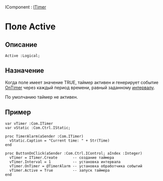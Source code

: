 ﻿---
Link: .ITimer.@Active
---

IComponent :
[ITimer](topic:.Custom.ComClasses.ITimer.Default)

# Поле Active

## Описание

    Active :Logical;

## Назначение

Когда поле имеет значение TRUE, таймер активен и генерирует событие
[OnTimer](topic:.Custom.ComClasses.ITimer.OnTimer)
через каждый период времени, равный заданному
[интервалу](topic:.Custom.ComClasses.ITimer.Interval).

По умолчанию таймер не активен.

## Пример

```
var vTimer :Com.ITimer
var vStatic :Com.Ctrl.IStatic;

proc TimerAlarm(aSender :Com.ITimer)
  vStatic.Caption = "Current time: " + Str(Time)
end

proc ButtonOnClick(aSender :Com.Ctrl.IControl; aIndex :Integer)
  vTimer = ITimer.Create       -- создание таймера
  vTimer.Interval = 1          -- установка интервала
  vTimer.OnTimer = @TimerAlarm -- установка обработчика событий
  vTimer.Active = True         -- запуск таймера
end
```
